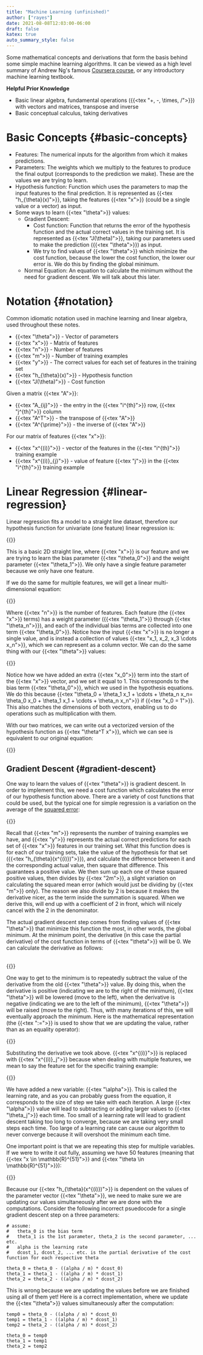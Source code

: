 ```yaml
---
title: "Machine Learning (unfinished)"
author: ["rayes"]
date: 2021-08-08T12:03:00-06:00
draft: false
katex: true
auto_summary_style: false
---
```


Some mathematical concepts and derivations that form the basis behind some simple machine learning algorithms. It can be viewed as a high level summary of Andrew Ng's famous [Coursera course](https://www.coursera.org/learn/machine-learning), or any introductory machine learning textbook.

**Helpful Prior Knowledge**

-   Basic linear algebra, fundamental operations ({{<tex "+, -, \times, /">}}) with vectors and matrices, transpose and inverse
-   Basic conceptual calculus, taking derivatives


# Basic Concepts {#basic-concepts}

-   Features: The numerical inputs for the algorithm from which it makes predictions.
-   Parameters: The weights which we multiply to the features to produce the final output (corresponds to the prediction we make). These are the values we are trying to learn.
-   Hypothesis function: Function which uses the parameters to map the input features to the final prediction. It is represented as {{<tex "h_{\theta}(x)">}}, taking the features {{<tex "x">}} (could be a single value or a vector) as input.
-   Some ways to learn {{<tex "\theta">}} values:
    -   Gradient Descent:
        -   Cost function: Function that returns the error of the hypothesis function and the actual correct values in the training set. It is represented as {{<tex "J(\theta)">}}, taking our parameters used to make the prediction ({{<tex "\theta">}}) as input.
        -   We try to find values of {{<tex "\theta">}} which minimize the cost function, because the lower the cost function, the lower our error is. We do this by finding the global minimum.
    -   Normal Equation: An equation to calculate the minimum without the need for gradient descent. We will talk about this later.


# Notation {#notation}

Common idiomatic notation used in machine learning and linear algebra, used throughout these notes.

-   {{<tex "\theta">}} - Vector of parameters
-   {{<tex "x">}} - Matrix of features
-   {{<tex "n">}} - Number of features
-   {{<tex "m">}} - Number of training examples
-   {{<tex "y">}} - The correct values for each set of features in the training set
-   {{<tex "h_{\theta}(x)">}} - Hypothesis function
-   {{<tex "J(\theta)">}} - Cost function

Given a matrix {{<tex "A">}}:

-   {{<tex "A_{ij}">}} - the entry in the {{<tex "i^{th}">}} row, {{<tex "j^{th}">}} column
-   {{<tex "A^T">}} - the transpose of {{<tex "A">}}
-   {{<tex "A^{\prime}">}} - the inverse of {{<tex "A">}}

For our matrix of features {{<tex "x">}}:

-   {{<tex "x^{(i)}">}} - vector of the features in the {{<tex "i^{th}">}} training example
-   {{<tex "x^{(i)}_{j}">}} - value of feature {{<tex "j">}} in the {{<tex "i^{th}">}} training example


# Linear Regression {#linear-regression}

Linear regression fits a model to a straight line dataset, therefore our hypothesis function for univariate (one feature) linear regression is:

{{<tex display="h_{\theta}(x) = \theta_0 + \theta_1x" >}}

This is a basic 2D straight line, where {{<tex "x">}} is our feature and we are trying to learn the bias parameter {{<tex "\theta_0">}} and the weight parameter {{<tex "\theta_1">}}. We only have a single feature parameter because we only have one feature.

If we do the same for multiple features, we will get a linear multi-dimensional equation:

{{<tex display="h_{\theta}(x) = \theta_0 + \theta_1x_1 + \theta_2x_2 + \cdots + \theta_nx_n" >}}

Where {{<tex "n">}} is the number of features. Each feature (the {{<tex "x">}} terms) has a weight parameter ({{<tex "\theta_1">}} through {{<tex "\theta_n">}}), and each of the individual bias terms are collected into one term {{<tex "\theta_0">}}. Notice how the input {{<tex "x">}} is no longer a single value, and is instead a collection of values {{<tex "x_1, x_2, x_3 \cdots x_n">}}, which we can represent as a column vector. We can do the same thing with our {{<tex "\theta">}} values:

{{<tex display="x = \begin{bmatrix} x_0 = 1 \\ x_1 \\ x_2 \\ \vdots \\ x_n \end{bmatrix} \ \ \ \ \ \ \theta = \begin{bmatrix} \theta_0 \\ \theta_1 \\ \theta_2 \\ \vdots \\ \theta_n \end{bmatrix}" >}}

Notice how we have added an extra {{<tex "x_0">}} term into the start of the {{<tex "x">}} vector, and we set it equal to 1. This corresponds to the bias term {{<tex "\theta_0">}}, which we used in the hypothesis equations. We do this because {{<tex "\theta_0 + \theta_1 x_1 + \cdots + \theta_n x_n= \theta_0 x_0 + \theta_1 x_1 + \cdots + \theta_n x_n">}} if {{<tex "x_0 = 1">}}. This also matches the dimensions of both vectors, enabling us to do operations such as multiplication with them.

With our two matrices, we can write out a vectorized version of the hypothesis function as {{<tex "\theta^T x">}}, which we can see is equivalent to our original equation:

{{<tex display="h_{\theta}(x) = \theta^T x = \begin{bmatrix} \theta_0 & \theta_1 & \theta_2 & \cdots & \theta_n \end{bmatrix} \times \begin{bmatrix} 1 \\ x_1 \\ x_2 \\ \vdots \\ x_n \end{bmatrix} = \theta_0 + \theta_1 x_1 + \theta_2 x_2 + \cdots + \theta_n x_n" >}}


## Gradient Descent {#gradient-descent}

One way to learn the values of {{<tex "\theta">}} is gradient descent. In order to implement this, we need a cost function which calculates the error of our hypothesis function above. There are a variety of cost functions that could be used, but the typical one for simple regression is a variation on the average of the [squared error](https://en.wikipedia.org/wiki/Variance):

{{<tex display="J(\theta) = \dfrac{1}{2m} \sum_{i=1}^m (h_{\theta}(x^{(i)}) - y^{(i)})^2" >}}

Recall that {{<tex "m">}} represents the number of training examples we have, and {{<tex "y">}} represents the actual correct predictions for each set of {{<tex "x">}} features in our training set. What this function does is for each of our training sets, take the value of the hypothesis for that set ({{<tex "h_{\theta}(x^{(i)})">}}), and calculate the difference between it and the corresponding actual value, then square that difference. This guarantees a positive value. We then sum up each one of these squared positive values, then divides by {{<tex "2m">}}, a slight variation on calculating the squared mean error (which would just be dividing by {{<tex "m">}} only). The reason we also divide by 2 is because it makes the derivative nicer, as the term inside the summation is squared. When we derive this, will end up with a coefficient of 2 in front, which will nicely cancel with the 2 in the denominator.

The actual gradient descent step comes from finding values of {{<tex "\theta">}} that minimize this function the most, in other words, the global minimum. At the minimum point, the derivative (in this case the partial derivative) of the cost function in terms of {{<tex "\theta">}} will be 0. We can calculate the derivative as follows:
<br />
<br />

{{<tex display="\begin{align*} \dfrac{\delta}{\delta\theta} J(\theta) &= \dfrac{1}{2m} \cdot \dfrac{\delta}{\delta\theta} \sum_{i=1}^m (h_{\theta}(x^{(i)}) - y^{(i)})^2  &\text{(Note: } m \text{ is a constant)} \\ &= \dfrac{1}{2m} \cdot \sum_{i=1}^n \dfrac{\delta}{\delta \theta} (\theta^T x^{(i)} - y^{(i)})^2  &(h_{\theta}(x^{(i)}) \text{ is substituted for } \theta^T x^{(i)}) \\ &= \dfrac{1}{2m} \cdot \sum_{i=1}^m \:2(\theta^Tx^{(i)} - y ^{(i)}) \cdot x^{(i)} &\text{(Note: } y^{(i)} \text{ is a constant)} \\ &= \dfrac{1}{m} \sum_{i=1}^m (h_{\theta}(x^{(i)}) - y^{(i)})x^{(i)}  &\text{(Simplify and substitute back } h_{\theta}(x^{(i)}))\end{align*}" >}}

One way to get to the minimum is to repeatedly subtract the value of the derivative from the old {{<tex "\theta">}} value. By doing this, when the derivative is positive (indicating we are to the right of the minimum), {{<tex "\theta">}} will be lowered (move to the left), when the derivative is negative (indicating we are to the left of the minimum), {{<tex "\theta">}} will be raised (move to the right). Thus, with many iterations of this, we will eventually approach the minimum. Here is the mathematical representation (the {{<tex ":=">}} is used to show that we are updating the value, rather than as an equality operator):

{{<tex display="\begin{align*} & \text{For } j = 0, \cdots, n \\ & \text{repeat until convergence \{} \\ & \qquad \theta_j := \theta_j - \alpha \dfrac{\delta}{\delta \theta_j} J(\theta) \\ &\}\end{align*}" >}}

Substituting the derivative we took above. {{<tex "x^{(i)}">}} is replaced with {{<tex "x^{(i)}_j">}} because when dealing with multiple features, we mean to say the feature set for the specific training example:

{{<tex display="\begin{align*} & \text{For } j = 0, \cdots, n \\ & \text{repeat until convergence \{} \\ & \qquad \theta_j := \theta_j - \dfrac{\alpha}{m} \sum_{i=1}^m (h_{\theta}(x^{(i)}) - y^{(i)})x^{(i)}_j \\ &\}\end{align*}" >}}

We have added a new variable: {{<tex "\alpha">}}. This is called the learning rate, and as you can probably guess from the equation, it corresponds to the size of step we take with each iteration. A large {{<tex "\alpha">}} value will lead to subtracting or adding larger values to {{<tex "\theta_j">}} each time. Too small of a learning rate will lead to gradient descent taking too long to converge, because we are taking very small steps each time. Too large of a learning rate can cause our algorithm to never converge because it will overshoot the minimum each time.

One important point is that we are repeating this step for multiple variables. If we were to write it out fully, assuming we have 50 features (meaning that {{<tex "x \in \mathbb{R}^{51}">}} and {{<tex "\theta \in \mathbb{R}^{51}">}}):

{{<tex display="\begin{align*} & \text{repeat until convergence \{} \\ & \qquad \theta_0 := \theta_0 - \dfrac{\alpha}{m} \sum_{i=1}^m (h_{\theta}(x^{(i)}) - y^{(i)})x^{(i)}_0 \\ & \qquad \theta_1 := \theta_1 - \dfrac{\alpha}{m} \sum_{i=1}^m (h_{\theta} (x^{(i)}) - y^{(i)})x^{(i)}_1 \\ & \qquad \theta_2 := \theta_2 - \dfrac{\alpha}{m} \sum_{i=1}^m (h_{\theta}(x^{(i)}) - y^{(i)})x^{(i)}_2 \\ & \qquad \qquad \vdots \\ & \qquad \theta_{51} := \theta_{51} - \frac{\alpha}{m} \sum_{i=1}^m (h_{\theta} (x^{(i)}) - y^{(i)})x^{(i)}_{51} \\ &\}\end{align*}" >}}

Because our {{<tex "h_{\theta}(x^{(i)})">}} is dependent on the values of the parameter vector {{<tex "\theta">}}, we need to make sure we are updating our values simultaneously after we are done with the computations. Consider the following incorrect psuedocode for a single gradient descent step on a three parameters:

```nil
# assume:
#   theta_0 is the bias term
#   theta_1 is the 1st parameter, theta_2 is the second parameter, ... etc.
#   alpha is the learning rate
#   dcost_1, dcost_2, ... etc. is the partial derivative of the cost function for each respective theta

theta_0 = theta_0 - ((alpha / m) * dcost_0)
theta_1 = theta_1 - ((alpha / m) * dcost_1)
theta_2 = theta_2 - ((alpha / m) * dcost_2)
```

This is wrong because we are updating the values before we are finished using all of them yet! Here is a correct implementation, where we update the {{<tex "\theta">}} values simultaneously after the computation:

```nil
temp0 = theta_0 - ((alpha / m) * dcost_0)
temp1 = theta_1 - ((alpha / m) * dcost_1)
temp2 = theta_2 - ((alpha / m) * dcost_2)

theta_0 = temp0
theta_1 = temp1
theta_2 = temp2
```
